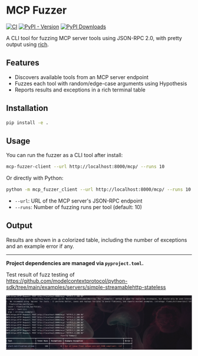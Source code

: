 # MCP Fuzzer

[![CI](https://github.com/Agent-Hellboy/mcp-server-fuzzer/actions/workflows/lint.yml/badge.svg)](https://github.com/Agent-Hellboy/mcp-server-fuzzer/actions/workflows/lint.yml)
[![PyPI - Version](https://img.shields.io/pypi/v/mcp-server-fuzzer.svg)](https://pypi.org/project/mcp-server-fuzzer/)
[![PyPI Downloads](https://static.pepy.tech/badge/mcp-server-fuzzer)](https://pepy.tech/projects/mcp-server-fuzzer)

A CLI tool for fuzzing MCP server tools using JSON-RPC 2.0, with pretty output using [rich](https://github.com/Textualize/rich).

## Features
- Discovers available tools from an MCP server endpoint
- Fuzzes each tool with random/edge-case arguments using Hypothesis
- Reports results and exceptions in a rich terminal table

## Installation


```bash
pip install -e .
```

## Usage

You can run the fuzzer as a CLI tool after install:

```bash
mcp-fuzzer-client --url http://localhost:8000/mcp/ --runs 10
```

Or directly with Python:

```bash
python -m mcp_fuzzer_client --url http://localhost:8000/mcp/ --runs 10
```

- `--url`: URL of the MCP server's JSON-RPC endpoint
- `--runs`: Number of fuzzing runs per tool (default: 10)

## Output

Results are shown in a colorized table, including the number of exceptions and an example error if any.

---

**Project dependencies are managed via `pyproject.toml`.**

Test result of  fuzz testing of https://github.com/modelcontextprotocol/python-sdk/tree/main/examples/servers/simple-streamablehttp-stateless

![fuzzer](./fuzzer.png)
